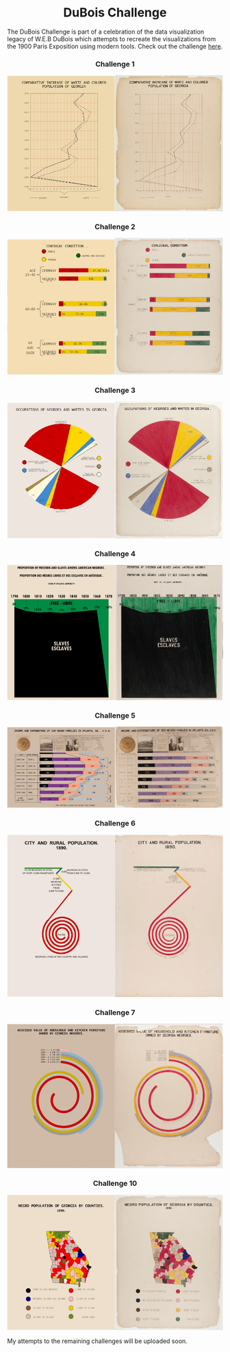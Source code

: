 <h1 align="center">
DuBois Challenge</h1>

The DuBois Challenge is part of a celebration of the data visualization legacy of W.E.B DuBois which attempts to recreate the visualizations from the 1900 Paris Exposition using modern tools. Check out the challenge [here](https://github.com/ajstarks/dubois-data-portraits/blob/master/challenge/README.md).

<h3 align="center">
Challenge 1</h3>

<p align="center">
<img src="https://github.com/nrennie/dubois_challenge/blob/main/images/challenge_01.jpg?raw=true" width="50%"><img src="https://github.com/nrennie/dubois_challenge/blob/main/images/original_01.jpg?raw=true" width="50%">
</p>

<h3 align="center">
Challenge 2</h3>

<p align="center">
<img src="https://github.com/nrennie/dubois_challenge/blob/main/images/challenge_02.jpg?raw=true" width="50%"><img src="https://github.com/nrennie/dubois_challenge/blob/main/images/original_02.jpg?raw=true" width="50%">
</p>

<h3 align="center">
Challenge 3</h3>

<p align="center">
<img src="https://github.com/nrennie/dubois_challenge/blob/main/images/challenge_03.jpg?raw=true" width="50%"><img src="https://github.com/nrennie/dubois_challenge/blob/main/images/original_03.jpg?raw=true" width="50%">
</p>

<h3 align="center">
Challenge 4</h3>

<p align="center">
<img src="https://github.com/nrennie/dubois_challenge/blob/main/images/challenge_04.jpg?raw=true" width="50%"><img src="https://github.com/nrennie/dubois_challenge/blob/main/images/original_04.jpg?raw=true" width="50%">
</p>

<h3 align="center">
Challenge 5</h3>

<p align="center">
<img src="https://github.com/nrennie/dubois_challenge/blob/main/images/challenge_05.jpg?raw=true" width="50%"><img src="https://github.com/nrennie/dubois_challenge/blob/main/images/original_05.jpg?raw=true" width="50%">
</p>

<h3 align="center">
Challenge 6</h3>

<p align="center">
<img src="https://github.com/nrennie/dubois_challenge/blob/main/images/challenge_06.jpg?raw=true" width="50%"><img src="https://github.com/nrennie/dubois_challenge/blob/main/images/original_06.jpg?raw=true" width="50%">
</p>

<h3 align="center">
Challenge 7</h3>

<p align="center">
<img src="https://github.com/nrennie/dubois_challenge/blob/main/images/challenge_07.jpg?raw=true" width="50%"><img src="https://github.com/nrennie/dubois_challenge/blob/main/images/original_07.jpg?raw=true" width="50%">
</p>

<h3 align="center">
Challenge 10</h3>

<p align="center">
<img src="https://github.com/nrennie/dubois_challenge/blob/main/images/challenge_10.jpg?raw=true" width="50%"><img src="https://github.com/nrennie/dubois_challenge/blob/main/images/original_10.jpg?raw=true" width="50%">
</p>

My attempts to the remaining challenges will be uploaded soon. 